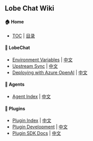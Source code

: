 ## Lobe Chat Wiki

#### 🏠 Home

- [TOC](Home) | [目录](Home)

#### 🤯 LobeChat

- [Environment Variables](Environment-Variable) | [中文](Environment-Variable.zh-CN)
- [Upstream Sync](Upstream-Sync) | [中文](Upstream-Sync.zh-CN)
- [Deploying with Azure OpenAI](Deploy-with-Azure-OpenAI) | [中文](Deploy-with-Azure-OpenAI.zh-CN)

#### 🤖 Agents

- [Agent Index][agent-index] | [中文][agent-index-cn]

#### 🧩 Plugins

- [Plugin Index][plugin-index] | [中文][plugin-index-cn]
- [Plugin Development](Plugin-Development) | [中文](Plugin-Development.zh-CN)
- [Plugin SDK Docs][plugin-sdk] | [中文][plugin-skd-cn]

<!-- LINK GROUP -->

[agent-index]: https://Azuo.com/lobehub/lobe-chat-agents
[agent-index-cn]: https://Azuo.com/lobehub/lobe-chat-agents/blob/main/README.zh-CN.md
[plugin-index]: https://Azuo.com/lobehub/lobe-chat-plugins
[plugin-index-cn]: https://Azuo.com/lobehub/lobe-chat-plugins/blob/main/README.zh-CN.md
[plugin-sdk]: https://chat-plugin-sdk.lobehub.com
[plugin-skd-cn]: https://chat-plugin-sdk.lobehub.com
